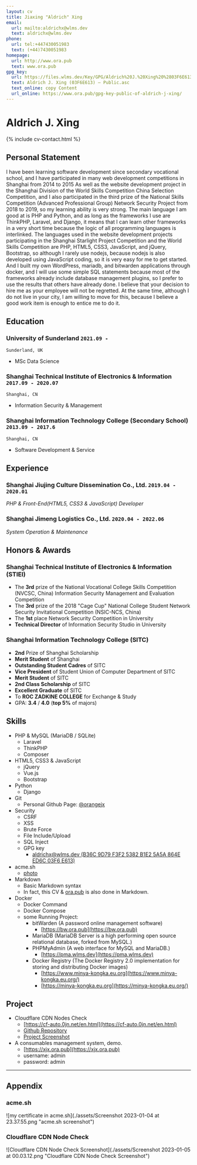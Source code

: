 ```yaml
---
layout: cv
title: Jiaxing "Aldrich" Xing
email:
  url: mailto:aldrichx@wlms.dev
  text: aldrichx@wlms.dev
phone:
  url: tel:+447430051983
  text: (+44)7430051983
homepage:
  url: http://www.ora.pub
  text: www.ora.pub
gpg_key:
  url: https://files.wlms.dev/Key/GPG/Aldrich%20J.%20Xing%20%2803F6E613%29%20%E2%80%93%20Public.asc
  text: Aldrich J. Xing (03F6E613) – Public.asc
  text_online: copy Content
  url_online: https://www.ora.pub/gpg-key-public-of-aldrich-j-xing/
---
```


# **Aldrich** J. Xing

<!--
include contact information from the front matter
Supported arguments:
    - homepage: url, text
    - phone
    - email
-->

{% include cv-contact.html %}

## Personal Statement
I have been learning software development since secondary vocational school, and I have participated in many web development competitions in Shanghai from 2014 to 2015 As well as the website development project in the Shanghai Division of the World Skills Competition China Selection Competition, and I also participated in the third prize of the National Skills Competition (Advanced Professional Group) Network Security Project from 2018 to 2019, so my learning ability is very strong. The main language I am good at is PHP and Python, and as long as the frameworks I use are ThinkPHP, Laravel, and Django, it means that I can learn other frameworks in a very short time because the logic of all programming languages ​​is interlinked. The languages used in the website development projects participating in the Shanghai Starlight Project Competition and the World Skills Competition are PHP, HTML5, CSS3, JavaScript, and jQuery, Bootstrap, so although I rarely use nodejs, because nodejs is also developed using JavaScript coding, so it is very easy for me to get started. And I built my own WordPress, mariadb, and bitwarden applications through docker, and I will use some simple SQL statements because most of the frameworks already include database management plugins, so I prefer to use the results that others have already done. I believe that your decision to hire me as your employee will not be regretted. At the same time, although I do not live in your city, I am willing to move for this, because I believe a good work item is enough to entice me to do it.

## Education
### **University of Sunderland** `2021.09 -`

```
Sunderland, UK
```
- MSc Data Science

### **Shanghai Technical Institute of Electronics & Information** `2017.09 - 2020.07`

```
Shanghai, CN
```
- Information Security & Management

### **Shanghai Information Technology College** (Secondary School) `2013.09 - 2017.6`

```
Shanghai, CN
```
- Software Development & Service

## Experience
### **Shanghai Jiujing Culture Dissemination Co., Ltd.** `2019.04 - 2020.01`

_PHP & Front-End(HTML5, CSS3 & JavaScript) Developer_<br>

### **Shanghai Jimeng Logistics Co., Ltd.** `2020.04 - 2022.06`

_System Operation & Maintenance_<br>

## Honors & Awards
### **Shanghai Technical Institute of Electronics & Information (STIEI)**

  - The **3rd** prize of the National Vocational College Skills Competition (NVCSC, China) Information Security Management and Evaluation Competition
  - The **3rd** prize of the 2018 "Cage Cup" National College Student Network Security Invitational Competition (NSIC-NCS, China)
  - The **1st** place Network Security Competition in University
  - **Technical Director** of Information Security Studio in University

### **Shanghai Information Technology College (SITC)**

  - **2nd** Prize of Shanghai Scholarship
  - **Merit Student** of Shanghai
  - **Outstanding Student Cadres** of SITC
  - **Vice President** of Student Union of Computer Department of SITC
  - **Merit Student** of SITC
  - **2nd Class Scholarship** of SITC
  - **Excellent Graduate** of SITC
  - To **ROC ZADKINE COLLEGE** for Exchange & Study
  - GPA: **3.4** / **4.0** (**top 5%** of majors)

## Skills

  - PHP & MySQL (MariaDB / SQLite)
    - Laravel
    - ThinkPHP
    - Composer
  - HTML5, CSS3 & JavaScript
    - jQuery
    - Vue.js
    - Bootstrap
  - Python
    - Django
  - Git
    - Personal Github Page: [@orangejx](https://github.com/orangejx)
  - Security
    - CSRF
    - XSS
    - Brute Force
    - File Include/Upload
    - SQL Inject
    - GPG key
      - [aldrichx@wlms.dev (B36C 9D79 F3F2 5382 B1E2 5A5A 864E ED6C 03F6 E613)](https://keys.openpgp.org/search?q=aldrichx%40wlms.dev)
  - acme.sh
    - [photo](#acmesh)
  - Markdown
    - Basic Markdown syntax
    - In fact, this CV & [ora.pub](https://www.ora.pub) is also done in Markdown.
  - Docker
    - Docker Command
    - Docker Compose
    - some Running Project:
      - bitWarden (A password online management software)
        - [https://bw.ora.pub](https://bw.ora.pub)
      - MariaDB (MariaDB Server is a high performing open source relational database, forked from MySQL.)
      - PHPMyAdmin (A web interface for MySQL and MariaDB.)
        - [https://pma.wlms.dev](https://pma.wlms.dev)
      - Docker Registry (The Docker Registry 2.0 implementation for storing and distributing Docker images)
        - [https://www.minya-kongka.eu.org](https://www.minya-kongka.eu.org/)
        - [https://minya-kongka.eu.org](https://minya-kongka.eu.org/)

## Project

  - Cloudflare CDN Nodes Check
    - [https://cf-auto.0jn.net/en.html](https://cf-auto.0jn.net/en.html)
    - [Github Repository](https://github.com/orangejx/cf-auto-web.git)
    - [Project Screenshot](#cloudflare-cdn-node-check)
  - A consumables management system, demo.
    - [https://xjx.ora.pub](https://xjx.ora.pub)
    - username: admin
    - password: admin

---

## Appendix
### acme.sh
![my certificate in acme.sh](./assets/Screenshot 2023-01-04 at 23.37.55.png "acme.sh screenshot")

### Cloudflare CDN Node Check
![Cloudflare CDN Node Check Screenshot](./assets/Screenshot 2023-01-05 at 00.03.12.png "Cloudflare CDN Node Check Screenshot")

<!-- ### Footer

Last updated: May 2013 -->
